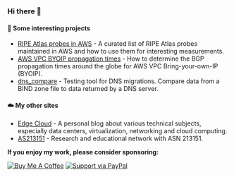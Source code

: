 ### Hi there 👋

#### 🔭 Some interesting projects

* [RIPE Atlas probes in AWS](https://github.com/chriselsen/RIPE-Atlas-in-AWS) - A curated list of RIPE Atlas probes maintained in AWS and how to use them for interesting measurements.
* [AWS VPC BYOIP propagation times](https://github.com/chriselsen/AWS-BYOIP-Propagation) - How to determine the BGP propagation times around the globe for AWS VPC Bring-your-own-IP (BYOIP).
* [dns_compare](https://github.com/chriselsen/dns_compare) - Testing tool for DNS migrations. Compare data from a BIND zone file to data returned by a DNS server.


#### ☁️ My other sites

* [Edge Cloud](https://www.edge-cloud.net/) - A personal blog about various technical subjects, especially data centers, virtualization, networking and cloud computing.
* [AS213151](https://as213151.net/) - Research and educational network with ASN 213151.

**If you enjoy my work, please consider sponsoring:**

[![Buy Me A Coffee](https://github.com/chriselsen/chriselsen/assets/5304256/564ee36a-0f3a-4d8b-9b4e-5437a0d3e660)](https://www.buymeacoffee.com/chriselsen)
[![Support via PayPal](https://cdn.jsdelivr.net/gh/twolfson/paypal-github-button@1.0.0/dist/button.svg)](https://www.paypal.me/christianelsen)
